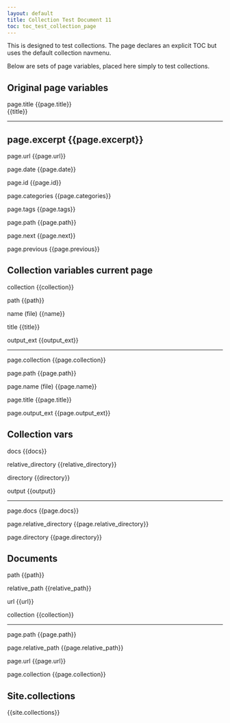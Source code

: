 ```yaml
---
layout: default
title: Collection Test Document 11
toc: toc_test_collection_page
---
```


This is designed to test collections. The page declares an explicit TOC but uses the default collection navmenu.



Below are sets of page variables, placed here simply to test collections.




## Original page variables

page.title {{page.title}}	
{{title}}

----
page.excerpt {{page.excerpt}}	
----

page.url {{page.url}}	

page.date {{page.date}}	

page.id {{page.id}}	

page.categories {{page.categories}}	

page.tags {{page.tags}}	

page.path {{page.path}}	

page.next {{page.next}}	

page.previous {{page.previous}}	



	

## Collection variables current page

collection {{collection}}	

path {{path}}	

name (file) {{name}}	

title {{title}}	

output_ext {{output_ext}}	

----

page.collection {{page.collection}}	

page.path {{page.path}}	

page.name (file) {{page.name}}	

page.title {{page.title}}	

page.output_ext {{page.output_ext}}	



## Collection vars


docs {{docs}}	

relative_directory {{relative_directory}}	

directory {{directory}}	

output {{output}}	

----

page.docs {{page.docs}}	

page.relative_directory {{page.relative_directory}}	

page.directory {{page.directory}}	




## Documents


path {{path}}	

relative_path {{relative_path}}	

url {{url}}	

collection {{collection}}	

----


page.path {{page.path}}	

page.relative_path {{page.relative_path}}	

page.url {{page.url}}

page.collection {{page.collection}}	



## Site.collections

{{site.collections}}
